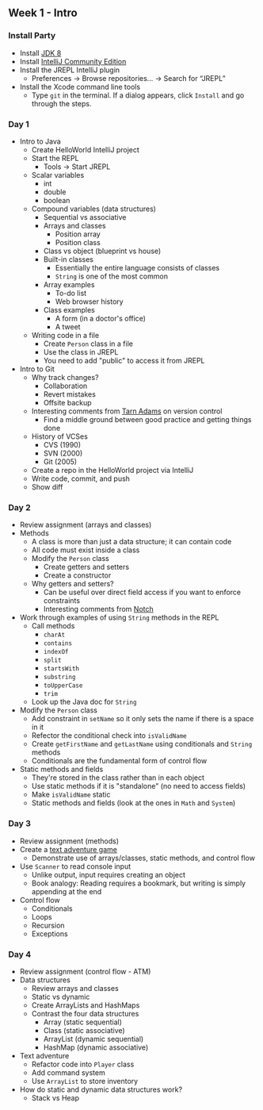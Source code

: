 ## Week 1 - Intro

### Install Party

* Install [JDK 8](http://www.oracle.com/technetwork/java/javase/downloads/jdk8-downloads-2133151.html)
* Install [IntelliJ Community Edition](https://www.jetbrains.com/idea/download/)
* Install the JREPL IntelliJ plugin
  * Preferences -> Browse repositories… -> Search for “JREPL”
* Install the Xcode command line tools
  * Type `git` in the terminal. If a dialog appears, click `Install` and go through the steps.

### Day 1

* Intro to Java
  * Create HelloWorld IntelliJ project
  * Start the REPL
    * Tools -> Start JREPL
  * Scalar variables
    * int
    * double
    * boolean
  * Compound variables (data structures)
    * Sequential vs associative
    * Arrays and classes
      * Position array
      * Position class
    * Class vs object (blueprint vs house)
    * Built-in classes
      * Essentially the entire language consists of classes
      * `String` is one of the most common
    * Array examples
      * To-do list
      * Web browser history
    * Class examples
      * A form (in a doctor's office)
      * A tweet
  * Writing code in a file
    * Create `Person` class in a file
    * Use the class in JREPL
    * You need to add "public" to access it from JREPL
* Intro to Git
  * Why track changes?
    * Collaboration
    * Revert mistakes
    * Offsite backup
  * Interesting comments from [Tarn Adams](https://www.reddit.com/r/IAmA/comments/1avszc/im_tarn_adams_of_bay_12_games_cocreator_of_dwarf/c919fo8) on version control
    * Find a middle ground between good practice and getting things done
  * History of VCSes
    * CVS (1990)
    * SVN (2000)
    * Git (2005)
  * Create a repo in the HelloWorld project via IntelliJ
  * Write code, commit, and push
  * Show diff

### Day 2

* Review assignment (arrays and classes)
* Methods
  * A class is more than just a data structure; it can contain code
  * All code must exist inside a class
  * Modify the `Person` class
    * Create getters and setters
    * Create a constructor
  * Why getters and setters?
    * Can be useful over direct field access if you want to enforce constraints
    * Interesting comments from [Notch](http://notch.tumblr.com/post/15782716917/coding-skill-and-the-decline-of-stagnation)
* Work through examples of using `String` methods in the REPL
  * Call methods
    * `charAt`
    * `contains`
    * `indexOf`
    * `split`
    * `startsWith`
    * `substring`
    * `toUpperCase`
    * `trim`
  * Look up the Java doc for `String`
* Modify the `Person` class
  * Add constraint in `setName` so it only sets the name if there is a space in it
  * Refector the conditional check into `isValidName`
  * Create `getFirstName` and `getLastName` using conditionals and `String` methods
  * Conditionals are the fundamental form of control flow
* Static methods and fields
  * They're stored in the class rather than in each object
  * Use static methods if it is "standalone" (no need to access fields)
  * Make `isValidName` static
  * Static methods and fields (look at the ones in `Math` and `System`)

### Day 3

* Review assignment (methods)
* Create a [text adventure game](../projects/TextAdventure)
  * Demonstrate use of arrays/classes, static methods, and control flow
* Use `Scanner` to read console input
  * Unlike output, input requires creating an object
  * Book analogy: Reading requires a bookmark, but writing is simply appending at the end
* Control flow
  * Conditionals
  * Loops
  * Recursion
  * Exceptions

### Day 4

* Review assignment (control flow - ATM)
* Data structures
  * Review arrays and classes
  * Static vs dynamic
  * Create ArrayLists and HashMaps
  * Contrast the four data structures
    * Array (static sequential)
    * Class (static associative)
    * ArrayList (dynamic sequential)
    * HashMap (dynamic associative)
* Text adventure
  * Refactor code into `Player` class
  * Add command system
  * Use `ArrayList` to store inventory
* How do static and dynamic data structures work?
  * Stack vs Heap
